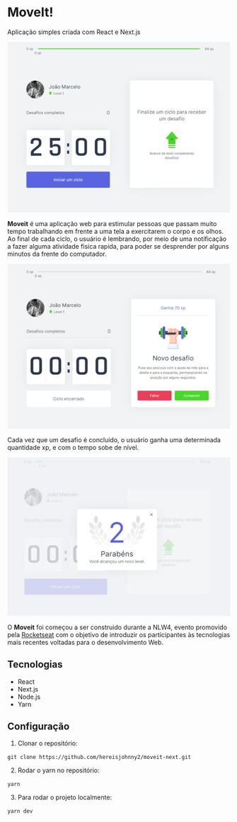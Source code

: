 # MoveIt!

Aplicação simples criada com React e Next.js

![home](./.github/home.jpg)

**Moveit** é uma aplicação web para estimular pessoas que passam muito tempo trabalhando em frente a uma tela a exercitarem o corpo e os olhos. Ao final de cada ciclo, o usuário é lembrando, por meio de uma notificação a fazer alguma atividade fisica rapida, para poder se desprender por alguns minutos da frente do computador.

![novo-desafio](./.github/novo-desafio.jpg)

Cada vez que um desafio é concluido, o usuário ganha uma determinada quantidade xp, e com o tempo sobe de nível.

![levelup](./.github/levelup.jpg)

O **Moveit** foi começou a ser construido durante a NLW4, evento promovido pela [Rocketseat](https://rocketseat.com.br/) com o objetivo de introduzir os participantes às tecnologias mais recentes voltadas para o desenvolvimento Web.

## Tecnologias 

 - React
 - Next.js
 - Node.js
 - Yarn

## Configuração

1. Clonar o repositório:
```
git clone https://github.com/hereisjohnny2/moveit-next.git
```

2. Rodar o yarn no repositório:
```
yarn
```

3. Para rodar o projeto localmente:
```
yarn dev
```
